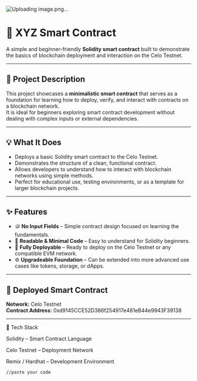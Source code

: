 ![Uploading image.png…]()


# 🚀 XYZ Smart Contract  

A simple and beginner-friendly **Solidity smart contract** built to demonstrate the basics of blockchain deployment and interaction on the Celo Testnet.  

---

## 🧠 Project Description  

This project showcases a **minimalistic smart contract** that serves as a foundation for learning how to deploy, verify, and interact with contracts on a blockchain network.  
It is ideal for beginners exploring smart contract development without dealing with complex inputs or external dependencies.  

---

## 💡 What It Does  

- Deploys a basic Solidity smart contract to the Celo Testnet.  
- Demonstrates the structure of a clean, functional contract.  
- Allows developers to understand how to interact with blockchain networks using simple methods.  
- Perfect for educational use, testing environments, or as a template for larger blockchain projects.  

---

## ✨ Features  

- 🪙 **No Input Fields** – Simple contract design focused on learning the fundamentals.  
- 🧾 **Readable & Minimal Code** – Easy to understand for Solidity beginners.  
- 🔗 **Fully Deployable** – Ready to deploy on the Celo Testnet or any compatible EVM network.  
- ⚙️ **Upgradeable Foundation** – Can be extended into more advanced use cases like tokens, storage, or dApps.  

---

## 📜 Deployed Smart Contract  

**Network:** Celo Testnet  
**Contract Address:** 0xd9145CCE52D386f254917e481eB44e9943F39138

---
🧱 Tech Stack

Solidity – Smart Contract Language

Celo Testnet – Deployment Network

Remix / Hardhat – Development Environment

```solidity
//paste your code
